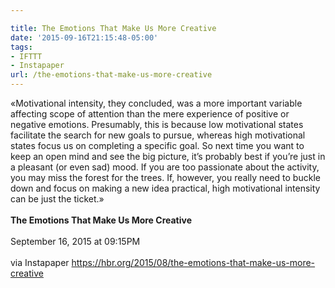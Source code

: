 ```yaml
---

title: The Emotions That Make Us More Creative
date: '2015-09-16T21:15:48-05:00'
tags:
- IFTTT
- Instapaper
url: /the-emotions-that-make-us-more-creative
---
```

«Motivational intensity, they concluded, was a more important variable affecting scope of attention than the mere experience of positive or negative emotions. Presumably, this is because low motivational states facilitate the search for new goals to pursue, whereas high motivational states focus us on completing a specific goal. So next time you want to keep an open mind and see the big picture, it’s probably best if you’re just in a pleasant (or even sad) mood. If you are too passionate about the activity, you may miss the forest for the trees. If, however, you really need to buckle down and focus on making a new idea practical, high motivational intensity can be just the ticket.»<br/><br/><b>The Emotions That Make Us More Creative</b><br/><br/>
September 16, 2015 at 09:15PM<br/><br/>
via Instapaper <a href="https://hbr.org/2015/08/the-emotions-that-make-us-more-creative" target="_blank">https://hbr.org/2015/08/the-emotions-that-make-us-more-creative</a>
